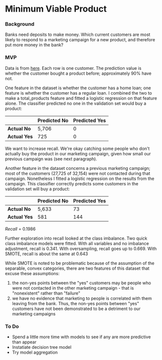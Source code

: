 # Minimum Viable Product

### Background
Banks need deposits to make money. Which current customers are most likely to respond to a marketing campaign for a new product, and therefore put more money in the bank?

### MVP
Data is from [here](https://www.kaggle.com/rashmiranu/banking-dataset-classification?select=new_train.csv). Each row is one customer. The prediction value is whether the customer bought a product before; approximately 90% have not. 


One feature in the dataset is whether the customer has a home loan; one feature is whether the customer has a regular loan. I combined the two to make a total_products feature and fitted a logistic regression on that feature alone. The classifier predicted no one in the validation set would buy a product:

|              | Predicted No | Predicted Yes |
|----------    |--------------|---------------|
|**Actual No** | 5,706        | 0             |
|**Actual Yes**|   725        | 0             |

We want to increase recall. We're okay catching some people who don't actually buy the product in our marketing campaign, given how small our previous campaign was (see next paragraph).

Another feature in the dataset concerns a previous marketing campaign; most of the customers (27,725 of 32,154) were not contacted during that campaign. Nonetheless I fitted a logistic regression on the results from the campaign. This classifier correctly predicts some customers in the validation set will buy a product: 

|              | Predicted No | Predicted Yes|
|---           |---           |---           |
|**Actual No** | 5,633        |  73          |
|**Actual Yes**|   581        | 144          |
*Recall* = 0.1986

Further exploration into recall looked at the class imbalance. Two quick class imbalance models were fitted. With all variables and no imbalance adjustment, recall is 0.341. With oversampling, recall goes up to 0.669. With SMOTE, recall is about the same at 0.643

While SMOTE is noted to be problematic because of the assumption of the separable, convex categories, there are two features of this dataset that excuse these assumptions: 
1. the non-yes points between the "yes" customers may be people who were not contacted in the other marketing campaign - that is "nonexistent" rather than "failure"
2. we have no evidence that marketing to people is correlated with them leaving from the bank. Thus, the non-yes points between "yes" customers have not been demonstrated to be a detriment to our marketing campaigns

### To Do
- Spend a little more time with models to see if any are more predictive than appear
- Instatiate decision tree model
- Try model aggregation 
